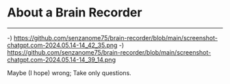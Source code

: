 # About a Brain Recorder

---

-) https://github.com/senzanome75/brain-recorder/blob/main/screenshot-chatgpt.com-2024.05.14-14_42_35.png
-) https://github.com/senzanome75/brain-recorder/blob/main/screenshot-chatgpt.com-2024.05.14-14_39_14.png

Maybe (I hope) wrong; Take only questions.
